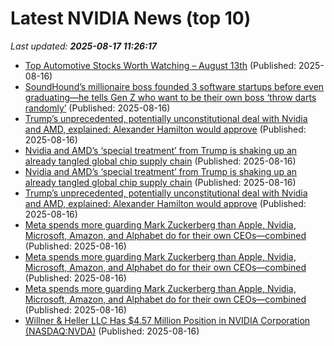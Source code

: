 # Latest NVIDIA News (top 10)
_Last updated: **2025-08-17 11:26:17**_

- [Top Automotive Stocks Worth Watching – August 13th](https://www.etfdailynews.com/2025/08/16/top-automotive-stocks-worth-watching-august-13th/) (Published: 2025-08-16)
- [SoundHound’s millionaire boss founded 3 software startups before even graduating—he tells Gen Z who want to be their own boss ‘throw darts randomly’](https://fortune.com/2025/08/16/soundhound-ai-ceo-keyvan-mohajer-founder-stanford-dorm-room-entrepreneuer-gen-z-throw-darts-randomly-key-to-success/) (Published: 2025-08-16)
- [Trump’s unprecedented, potentially unconstitutional deal with Nvidia and AMD, explained: Alexander Hamilton would approve](https://biztoc.com/x/7bd0c0c9fe92168a) (Published: 2025-08-16)
- [Nvidia and AMD’s ‘special treatment’ from Trump is shaking up an already tangled global chip supply chain](https://biztoc.com/x/0240eff7bc3c7a89) (Published: 2025-08-16)
- [Nvidia and AMD’s ‘special treatment’ from Trump is shaking up an already tangled global chip supply chain](https://fortune.com/2025/08/16/us-china-chip-deal-nvidia-amd-global-chip-supply-chain/) (Published: 2025-08-16)
- [Trump’s unprecedented, potentially unconstitutional deal with Nvidia and AMD, explained: Alexander Hamilton would approve](https://fortune.com/2025/08/16/is-trump-deal-amd-nvidia-china-chips-constitutional/) (Published: 2025-08-16)
- [Meta spends more guarding Mark Zuckerberg than Apple, Nvidia, Microsoft, Amazon, and Alphabet do for their own CEOs—combined](https://biztoc.com/x/00763334ad9f18d1) (Published: 2025-08-16)
- [Meta spends more guarding Mark Zuckerberg than Apple, Nvidia, Microsoft, Amazon, and Alphabet do for their own CEOs—combined](https://consent.yahoo.com/v2/collectConsent?sessionId=1_cc-session_f1331a66-a31e-4142-9112-1021dc136c7c) (Published: 2025-08-16)
- [Meta spends more guarding Mark Zuckerberg than Apple, Nvidia, Microsoft, Amazon, and Alphabet do for their own CEOs—combined](https://fortune.com/2025/08/16/mark-zuckerberg-meta-security-detail-costs-apple-nvidia-microsoft-amazon-alphabet-ceos/) (Published: 2025-08-16)
- [Willner & Heller LLC Has $4.57 Million Position in NVIDIA Corporation (NASDAQ:NVDA)](https://www.etfdailynews.com/2025/08/16/willner-heller-llc-has-4-57-million-position-in-nvidia-corporation-nasdaqnvda/) (Published: 2025-08-16)
